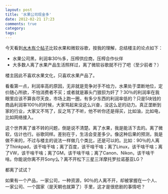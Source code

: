 ```yaml
---
layout: post
title: '水果公司现金多'
date: 2012-02-21 17:23
comments: true
category: 
tags:
---
```

    

今天看到[水木有个帖子](http://www.newsmth.net/bbstcon.php?board=ITExpress&gid=1192075)比较水果和微软谷歌，按我的理解，总结楼主的论点如下：

  * 水果公司黑，利润率30％多，压榨供应商，压榨合作伙伴
  * 大多数人离了水果产品生活照样过，离了微软谷歌就不行了吧（至少前者？）

楼主因此不喜欢水果文化，只喜欢水果产品了。

看看第一点，利润率高的原因，无非就是竞争对手不给力，水果处于垄断地位，定价随心所欲，不怕消费者不买；或者就是寡头门狼狈为奸了？30％的利润率在我眼里应该不算丧尽天良，市场上跑一圈，有多少东西的利润率低的？只是5块钱的商品利润率100％的时候，大家骂起来没这么兴奋，没这么足的动力。真正垄断到家的行业，大家又不骂了，反之骂了不听，他不听你还是得买，比如油，比如电，比如网络接入。

这个世界离了谁不转的问题，倒是说不清楚。离了水果，我是能活下去的。离了微软，估计也行。谷歌同样。差别在于，生活会变差多少。像这种后果的预测，我是做不来的，不过与楼主的说法一样做几个类比，还是可以的。比如：90％的人离了Thinkpad，该干啥干啥；离了百度，该干啥干啥；离了Linux，该干啥干啥；离了VW，该干啥干啥；离了GM，该干啥干啥；离了Canon、Nikon，该干啥干啥。你能说你离不开Sony么？离不开松下三星三洋摩托罗拉诺基亚LG？

都离了试试？

如果有一个产品，一家公司，一种资源，90％的人离不开，却被掌握在一个人、一家公司、一个国家（是天朝也就算了）手里，这才是很悲剧的事情吧？
